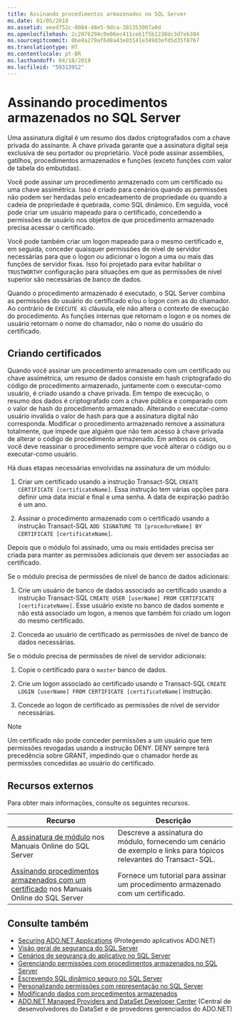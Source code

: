 ```yaml
---
title: Assinando procedimentos armazenados no SQL Server
ms.date: 01/05/2018
ms.assetid: eeed752c-0084-48e5-9dca-381353007a0d
ms.openlocfilehash: 2c2076294c0e06ec411ceb1f5b1238dc3d7eb304
ms.sourcegitcommit: 0be8a279af6d8a43e03141e349d3efd5d35f8767
ms.translationtype: HT
ms.contentlocale: pt-BR
ms.lasthandoff: 04/18/2019
ms.locfileid: "59313912"
---
```

# <a name="signing-stored-procedures-in-sql-server"></a>Assinando procedimentos armazenados no SQL Server
 Uma assinatura digital é um resumo dos dados criptografados com a chave privada do assinante. A chave privada garante que a assinatura digital seja exclusiva de seu portador ou proprietário. Você pode assinar assemblies, gatilhos, procedimentos armazenados e funções (exceto funções com valor de tabela do embutidas).  
  
 Você pode assinar um procedimento armazenado com um certificado ou uma chave assimétrica. Isso é criado para cenários quando as permissões não podem ser herdadas pelo encadeamento de propriedade ou quando a cadeia de propriedade é quebrada, como SQL dinâmico. Em seguida, você pode criar um usuário mapeado para o certificado, concedendo a permissões de usuário nos objetos de que procedimento armazenado precisa acessar o certificado.  

 Você pode também criar um logon mapeado para o mesmo certificado e, em seguida, conceder quaisquer permissões de nível de servidor necessárias para que o logon ou adicionar o logon a uma ou mais das funções de servidor fixas. Isso foi projetado para evitar habilitar o `TRUSTWORTHY` configuração para situações em que as permissões de nível superior são necessárias de banco de dados.  
  
 Quando o procedimento armazenado é executado, o SQL Server combina as permissões do usuário do certificado e/ou o logon com as do chamador. Ao contrário de `EXECUTE AS` cláusula, ele não altera o contexto de execução do procedimento. As funções internas que retornam o logon e os nomes de usuário retornam o nome do chamador, não o nome do usuário do certificado.  
  
## <a name="creating-certificates"></a>Criando certificados  
 Quando você assinar um procedimento armazenado com um certificado ou chave assimétrica, um resumo de dados consiste em hash criptografado do código de procedimento armazenado, juntamente com o executar-como usuário, é criado usando a chave privada. Em tempo de execução, o resumo dos dados é criptografado com a chave pública e comparado com o valor de hash do procedimento armazenado. Alterando o executar-como usuário invalida o valor de hash para que a assinatura digital não corresponda. Modificar o procedimento armazenado remove a assinatura totalmente, que impede que alguém que não tem acesso à chave privada de alterar o código de procedimento armazenado. Em ambos os casos, você deve reassinar o procedimento sempre que você alterar o código ou o executar-como usuário.  
  
 Há duas etapas necessárias envolvidas na assinatura de um módulo:  
  
1. Criar um certificado usando a instrução Transact-SQL `CREATE CERTIFICATE [certificateName]`. Essa instrução tem várias opções para definir uma data inicial e final e uma senha. A data de expiração padrão é um ano.  
  
1. Assinar o procedimento armazenado com o certificado usando a instrução Transact-SQL `ADD SIGNATURE TO [procedureName] BY CERTIFICATE [certificateName]`.  

Depois que o módulo foi assinado, uma ou mais entidades precisa ser criada para manter as permissões adicionais que devem ser associadas ao certificado.  

Se o módulo precisa de permissões de nível de banco de dados adicionais:  
  
1. Crie um usuário de banco de dados associado ao certificado usando a instrução Transact-SQL `CREATE USER [userName] FROM CERTIFICATE [certificateName]`. Esse usuário existe no banco de dados somente e não está associado um logon, a menos que também foi criado um logon do mesmo certificado.  
  
1. Conceda ao usuário de certificado as permissões de nível de banco de dados necessárias.  
  
Se o módulo precisa de permissões de nível de servidor adicionais:  
  
1. Copie o certificado para o `master` banco de dados.  
 
1. Crie um logon associado ao certificado usando o Transact-SQL `CREATE LOGIN [userName] FROM CERTIFICATE [certificateName]` instrução.  
  
1. Concede ao logon de certificado as permissões de nível de servidor necessárias.  
  
> [!NOTE]  
>  Um certificado não pode conceder permissões a um usuário que tem permissões revogadas usando a instrução DENY. DENY sempre terá precedência sobre GRANT, impedindo que o chamador herde as permissões concedidas ao usuário do certificado.  
  
## <a name="external-resources"></a>Recursos externos  
 Para obter mais informações, consulte os seguintes recursos.  
  
|Recurso|Descrição|  
|--------------|-----------------|  
|[A assinatura de módulo](https://go.microsoft.com/fwlink/?LinkId=98590) nos Manuais Online do SQL Server|Descreve a assinatura do módulo, fornecendo um cenário de exemplo e links para tópicos relevantes do Transact-SQL.|  
|[Assinando procedimentos armazenados com um certificado](/sql/relational-databases/tutorial-signing-stored-procedures-with-a-certificate) nos Manuais Online do SQL Server|Fornece um tutorial para assinar um procedimento armazenado com um certificado.|  
  
## <a name="see-also"></a>Consulte também

- [Securing ADO.NET Applications](../../../../../docs/framework/data/adonet/securing-ado-net-applications.md) (Protegendo aplicativos ADO.NET)
- [Visão geral de segurança do SQL Server](../../../../../docs/framework/data/adonet/sql/overview-of-sql-server-security.md)
- [Cenários de segurança do aplicativo no SQL Server](../../../../../docs/framework/data/adonet/sql/application-security-scenarios-in-sql-server.md)
- [Gerenciando permissões com procedimentos armazenados no SQL Server](../../../../../docs/framework/data/adonet/sql/managing-permissions-with-stored-procedures-in-sql-server.md)
- [Escrevendo SQL dinâmico seguro no SQL Server](../../../../../docs/framework/data/adonet/sql/writing-secure-dynamic-sql-in-sql-server.md)
- [Personalizando permissões com representação no SQL Server](../../../../../docs/framework/data/adonet/sql/customizing-permissions-with-impersonation-in-sql-server.md)
- [Modificando dados com procedimentos armazenados](../../../../../docs/framework/data/adonet/modifying-data-with-stored-procedures.md)
- [ADO.NET Managed Providers and DataSet Developer Center](https://go.microsoft.com/fwlink/?LinkId=217917) (Central de desenvolvedores do DataSet e de provedores gerenciados do ADO.NET)
